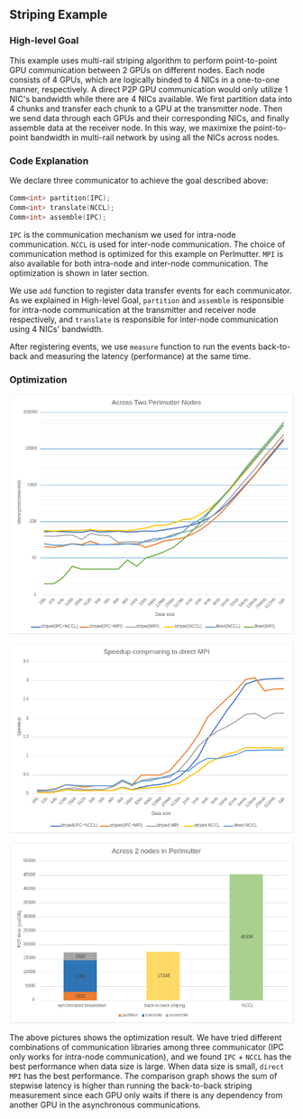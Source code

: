 ## Striping Example

### High-level Goal

This example uses multi-rail striping algorithm to perform point-to-point GPU communication between 2 GPUs on different nodes. Each node consists of 4 GPUs, which are logically binded to 4 NICs in a one-to-one manner, respectively. A direct P2P GPU communication would only utilize 1 NIC's bandwidth while there are 4 NICs available. We first partition data into 4 chunks and transfer each chunk to a GPU at the transmitter node. Then we send data through each GPUs and their corresponding NICs, and finally assemble data at the receiver node. In this way, we maximixe the point-to-point bandwidth in multi-rail network by using all the NICs across nodes.

### Code Explanation

We declare three communicator to achieve the goal described above:
```cpp
Comm<int> partition(IPC);
Comm<int> translate(NCCL);
Comm<int> assemble(IPC);
```
``IPC`` is the communication mechanism we used for intra-node communication. ``NCCL`` is used for inter-node communication. The choice of communication method is optimized for this example on Perlmutter. ``MPI`` is also available for both intra-node and inter-node communication. The optimization is shown in later section.

We use ``add`` function to register data transfer events for each communicator. As we explained in High-level Goal, ``partition`` and ``assemble`` is responsible for intra-node communication at the transmitter and receiver node respectively, and ``translate`` is responsible for inter-node communication using 4 NICs' bandwidth.

After registering events, we use ``measure`` function to run the events back-to-back and measuring the latency (performance) at the same time.

### Optimization 

![Latency](images/latency.png)

![Speedup](images/speedup.png)

![Comparison](images/comparison.png)

The above pictures shows the optimization result. We have tried different combinations of communication libraries among three communicator (IPC only works for intra-node communication), and we found ``IPC`` + ``NCCL`` has the best performance when data size is large. When data size is small, ``direct MPI`` has the best performance. The comparison graph shows the sum of stepwise latency is higher than running the back-to-back striping measurement since each GPU only waits if there is any dependency from another GPU in the asynchronous communications.



